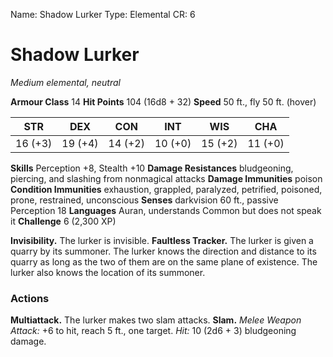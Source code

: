 Name: Shadow Lurker
Type: Elemental
CR: 6

# Shadow Lurker
_Medium elemental, neutral_

**Armour Class** 14
**Hit Points** 104 (16d8 + 32)
**Speed** 50 ft., fly 50 ft. (hover)

| STR     | DEX     | CON     | INT     | WIS     | CHA     |
|---------|---------|---------|---------|---------|---------|
| 16 (+3) | 19 (+4) | 14 (+2) | 10 (+0) | 15 (+2) | 11 (+0) |

**Skills** Perception +8, Stealth +10
**Damage Resistances** bludgeoning, piercing, and slashing from nonmagical attacks
**Damage Immunities** poison
**Condition Immunities** exhaustion, grappled, paralyzed, petrified, poisoned, prone, restrained, unconscious
**Senses** darkvision 60 ft., passive Perception 18
**Languages** Auran, understands Common but does not speak it
**Challenge** 6 (2,300 XP)

**Invisibility.** The lurker is invisible.
**Faultless Tracker.** The lurker is given a quarry by its summoner. The lurker knows the direction and distance to its quarry as long as the two of them are on the same plane of existence. The lurker also knows the location of its summoner.

### Actions 
**Multiattack.** The lurker makes two slam attacks.
**Slam.** _Melee Weapon Attack:_ +6 to hit, reach 5 ft., one target. _Hit:_ 10 (2d6 + 3) bludgeoning damage.
